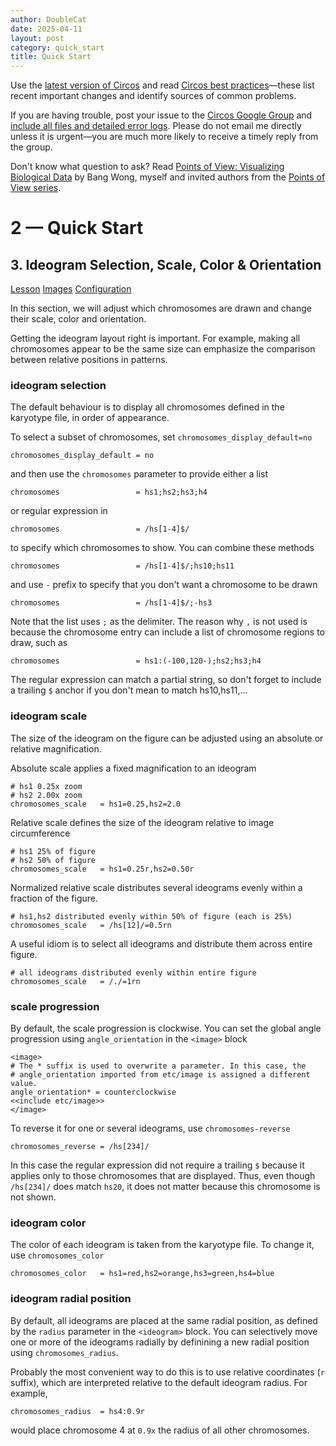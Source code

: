 ```yaml
---
author: DoubleCat
date: 2025-04-11
layout: post
category: quick_start
title: Quick Start
---
```


Use the [latest version of Circos](/software/download/circos/) and read
[Circos best
practices](/documentation/tutorials/reference/best_practices/)—these list
recent important changes and identify sources of common problems.

If you are having trouble, post your issue to the [Circos Google
Group](https://groups.google.com/group/circos-data-visualization) and [include
all files and detailed error logs](/support/support/). Please do not email me
directly unless it is urgent—you are much more likely to receive a timely
reply from the group.

Don't know what question to ask? Read [Points of View: Visualizing Biological
Data](https://www.nature.com/nmeth/journal/v9/n12/full/nmeth.2258.html) by
Bang Wong, myself and invited authors from the [Points of View
series](https://mk.bcgsc.ca/pointsofview).

# 2 — Quick Start

## 3\. Ideogram Selection, Scale, Color & Orientation

[Lesson](/documentation/tutorials/quick_start/selection_and_scale/lesson)
[Images](/documentation/tutorials/quick_start/selection_and_scale/images)
[Configuration](/documentation/tutorials/quick_start/selection_and_scale/configuration)

In this section, we will adjust which chromosomes are drawn and change their
scale, color and orientation.

Getting the ideogram layout right is important. For example, making all
chromosomes appear to be the same size can emphasize the comparison between
relative positions in patterns.

### ideogram selection

The default behaviour is to display all chromosomes defined in the karyotype
file, in order of appearance.

To select a subset of chromosomes, set `chromosomes_display_default=no`

    
    
    chromosomes_display_default = no
    

and then use the `chromosomes` parameter to provide either a list

    
    
    chromosomes                 = hs1;hs2;hs3;h4
    

or regular expression in

    
    
    chromosomes                 = /hs[1-4]$/
    

to specify which chromosomes to show. You can combine these methods

    
    
    chromosomes                 = /hs[1-4]$/;hs10;hs11
    

and use `-` prefix to specify that you don't want a chromosome to be drawn

    
    
    chromosomes                 = /hs[1-4]$/;-hs3
    

Note that the list uses `;` as the delimiter. The reason why `,` is not used
is because the chromosome entry can include a list of chromosome regions to
draw, such as

    
    
    chromosomes                 = hs1:(-100,120-);hs2;hs3;h4
    

The regular expression can match a partial string, so don't forget to include
a trailing `$` anchor if you don't mean to match hs10,hs11,...

### ideogram scale

The size of the ideogram on the figure can be adjusted using an absolute or
relative magnification.

Absolute scale applies a fixed magnification to an ideogram

    
    
    # hs1 0.25x zoom
    # hs2 2.00x zoom
    chromosomes_scale   = hs1=0.25,hs2=2.0
    

Relative scale defines the size of the ideogram relative to image
circumference

    
    
    # hs1 25% of figure
    # hs2 50% of figure
    chromosomes_scale   = hs1=0.25r,hs2=0.50r
    

Normalized relative scale distributes several ideograms evenly within a
fraction of the figure.

    
    
    # hs1,hs2 distributed evenly within 50% of figure (each is 25%)
    chromosomes_scale   = /hs[12]/=0.5rn
    

A useful idiom is to select all ideograms and distribute them across entire
figure.

    
    
    # all ideograms distributed evenly within entire figure
    chromosomes_scale   = /./=1rn
    

### scale progression

By default, the scale progression is clockwise. You can set the global angle
progression using `angle_orientation` in the `<image>` block

    
    
    <image>
    # The * suffix is used to overwrite a parameter. In this case, the 
    # angle_orientation imported from etc/image is assigned a different value.
    angle_orientation* = counterclockwise
    <<include etc/image>>
    </image>
    

To reverse it for one or several ideograms, use `chromosomes-reverse`

    
    
    chromosomes_reverse = /hs[234]/
    

In this case the regular expression did not require a trailing `$` because it
applies only to those chromosomes that are displayed. Thus, even though
`/hs[234]/` does match `hs20`, it does not matter because this chromosome is
not shown.

### ideogram color

The color of each ideogram is taken from the karyotype file. To change it, use
`chromosomes_color`

    
    
    chromosomes_color   = hs1=red,hs2=orange,hs3=green,hs4=blue
    

### ideogram radial position

By default, all ideograms are placed at the same radial position, as defined
by the `radius` parameter in the `<ideogram>` block. You can selectively move
one or more of the ideograms radially by definining a new radial position
using `chromosomes_radius`.

Probably the most convenient way to do this is to use relative coordinates
(`r` suffix), which are interpreted relative to the default ideogram radius.
For example,

    
    
    chromosomes_radius  = hs4:0.9r
    

would place chromosome 4 at `0.9x` the radius of all other chromosomes.

